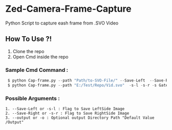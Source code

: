 # Zed-Camera-Frame-Capture
Python Script to capture eash frame from .SVO Video

## How To Use ?!
  1. Clone the repo
  2. Open Cmd inside the repo 
 
### Sample Cmd Command : 
```python
 $ python Cap-frame.py --path "Path/to-SVO-File/" --Save-Left  --Save-Right --output Vid/ -s Vid_1
 $ python Cap-frame.py --path "E:/Test/Repo/Vid.svo"  -s-l -s-r -s Gate_Vid

```
### Possible Arguments :
    1. --Save-Left or -s-l : Flag to Save LeftSide Image
    2. --Save-Right or -s-r : Flag to Save RightSide Image
    3. --output or -o : Optional output Directory Path "Default Value /Output"


